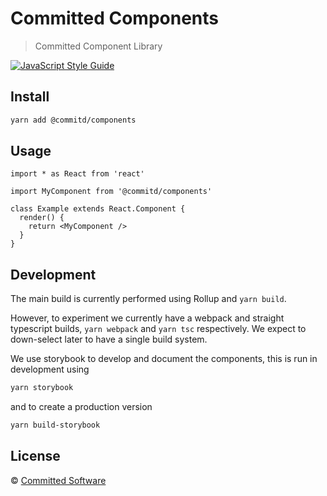 # Committed Components

> Committed Component Library

[![JavaScript Style Guide](https://img.shields.io/badge/code_style-standard-brightgreen.svg)](https://standardjs.com)

## Install

```bash
yarn add @commitd/components
```

## Usage

```tsx
import * as React from 'react'

import MyComponent from '@commitd/components'

class Example extends React.Component {
  render() {
    return <MyComponent />
  }
}
```

## Development

The main build is currently performed using Rollup and `yarn build`.

However, to experiment we currently have a webpack and straight typescript builds, `yarn webpack` and `yarn tsc` respectively.
We expect to down-select later to have a single build system.

We use storybook to develop and document the components, this is run in development using

```bash
yarn storybook
```

and to create a production version

```bash
yarn build-storybook
```

## License

© [Committed Software](https://github.com/commitd)
